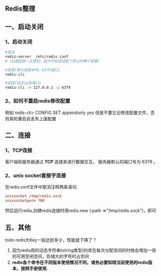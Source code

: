 ## Redis整理
## 一、启动关闭
### 1、启动关闭
```sh
#启动  
redis-server  /etc/redis.conf 
#（后面配置一定要加，因为不知道读取了默认的哪个配置）

#连接(默认链接本地，6379端口)
redis-cli  

#连接(指定ip和端口)
redis-cli -h 127.0.0.1 -p 6379
```

### 2、如何不重启redis修改配置
例如
redis-cli> CONFIG SET appendonly yes
但是不要忘记修改配置文件，否则真的重启会丢失上面配置

## 二、连接
### 1、TCP连接
客户端和服务器通过 **TCP** 连接来进行数据交互， 服务器默认的端口号为 6379 。

### 2、unix socket套接字连接
在redis.conf文件中取消注释两条语句:

```ini
unixsocket /tmp/redis.sock 
unixsocketperm 700
```

然后运行redis,创建redis连接时用redis.new (:path =>"/tmp/redis.sock")，即可

## 五、其他
todo
redis大Key一般达到多少，性能就下降了？

1. 因为redis用的动态字符串(string类型)的库在每次分配空间的时候会增加一倍的可用空闲空间，存储大的字符时占空间
2. **redis各个命令在不同版本使用情况不同，请务必要知晓当前使用的redis版本，按照手册使用.**
